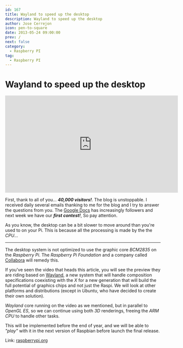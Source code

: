 ```yaml
---
id: 167
title: Wayland to speed up the desktop
description: Wayland to speed up the desktop
author: Jose Cerrejon
icon: pen-to-square
date: 2013-05-24 09:00:00
prev: /
next: false
category:
  - Raspberry PI
tag:
  - Raspberry PI
---
```


# Wayland to speed up the desktop

<iframe width="560" height="315" src="http://www.youtube.com/embed/0UkUal_hHx8" frameborder="0" allowfullscreen></iframe>

First, thank to all of you... ***40,000 visitors!***. The blog is unstoppable. I received daily several emails thanking to me for the blog and I try to answer the questions from you. The [Google Docs](http://goo.gl/Iwhbq) has increasingly followers and next week we have our ***first contest!***, So pay attention.

As you know, the desktop can be a bit slower to move around than you're used to on your Pi. This is because all the processing is made by the the *CPU*...

- - -
The desktop system is not optimized to use the graphic core *BCM2835* on the *Raspberry Pi*. The *Raspberry Pi Foundation* and a company called [Collabora](http://www.collabora.com/services/case-studies/raspberrypi) will remedy this.

If you've seen the video that heads this article, you will see the preview they are riding based on [Wayland](http://wayland.freedesktop.org/), a new system that will handle composition specifications coexisting with the *X* for a new generation that will build the full potential of graphics chips and not just the Raspi. We will look at other platforms and distributions (except in *Ubuntu*, who have decided to create their own solution).

*Wayland* core running on the video as we mentioned, but in parallel to *OpenGL ES*, so we can continue using both *3D* renderings, freeing the *ARM CPU* to handle other tasks.

This will be implemented before the end of year, and we will be able to *"play"* with it in the next version of Raspbian before launch the final release.

Link: [raspberrypi.org](http://www.raspberrypi.org/archives/4053)
